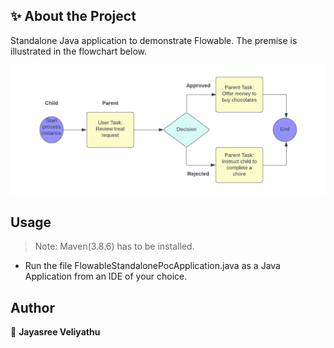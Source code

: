 ## ✨ About the Project

Standalone Java application to demonstrate Flowable. The premise is illustrated in the flowchart below.


![Alt text](treat-request-flowchart.png?raw=true "Title")

##  Usage

>Note: Maven(3.8.6) has to be installed.

- Run the file FlowableStandalonePocApplication.java as a Java Application from an IDE of your choice. 

## Author

👤 **Jayasree Veliyathu**